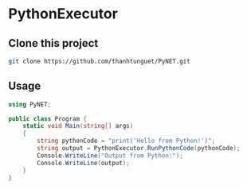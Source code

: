 # PythonExecutor

## Clone this project

```sh
git clone https://github.com/thanhtunguet/PyNET.git
```

## Usage

```csharp
using PyNET;

public class Program {
    static void Main(string[] args)
    {
        string pythonCode = "print('Hello from Python!')";
        string output = PythonExecutor.RunPythonCode(pythonCode);
        Console.WriteLine("Output from Python:");
        Console.WriteLine(output);
    }   
}
```
